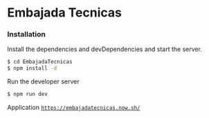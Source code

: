 # Embajada Tecnicas

### Installation

Install the dependencies and devDependencies and start the server.

```sh
$ cd EmbajadaTecnicas
$ npm install -d
```

Run the developer server

```sh
$ npm run dev
```

Application
[`https://embajadatecnicas.now.sh/`][df1]

[df1]: <https://embajadatecnicas.now.sh/>
